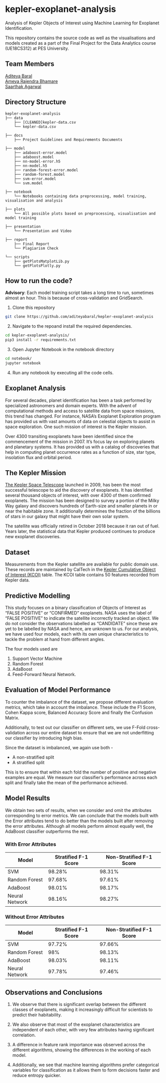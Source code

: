 # kepler-exoplanet-analysis

Analysis of Kepler Objects of Interest using Machine Learning for Exoplanet Identification. 

This repository contains the source code as well as the visualisations and models created as a part of the Final Project for the Data Analytics course (UE18CS312) at PES University.

## Team Members 

[Aditeya Baral](https://github.com/aditeyabaral) <br>
[Ameya Rajendra Bhamare](https://github.com/ameyabhamare) <br>
[Saarthak Agarwal](https://github.com/saarthak-agarwal)
 
## Directory Structure

```
kepler-exoplanet-analysis
├── data
    ├── [CLEANED]kepler-data.csv
    └── kepler-data.csv

├── docs
    ├── Project Guidelines and Requirements Documents

├── model
    ├── adaboost-error.model
    ├── adaboost.model
    ├── nn-model-error.h5
    ├── nn-model.h5
    ├── random-forest-error.model
    ├── random-forest.model
    ├── svm-error.model
    └── svm.model
   
├── notebook
    └── Notebooks containing data preprocessing, model training, visualisation and analysis

├── plots
    └── All possible plots based on preprocessing, visualisation and model training

├── presentation
    └── Presentation and Video

├── report
    ├── Final Report
    └── Plagiarism Check

└── scripts
    ├── getPlotsMatplotLib.py
    └── getPlotsPlotly.py

```

## How to run the code?

**Advisory**: Each model training script takes a long time to run, sometimes almost an hour. This is because of cross-validation
and GridSearch.

1. Clone this repository
```bash
git clone https://github.com/aditeyabaral/kepler-exoplanet-analysis
```

2. Navigate to the repoand install the required dependencies.
```bash
cd kepler-exoplanet-analysis/
pip3 install -r requirements.txt
```

3. Open Jupyter Notebook in the notebook directory
```bash
cd notebook/
jupyter notebook
```

4. Run any notebook by executing all the code cells.

## Exoplanet Analysis
For several decades, planet identification has been a
task performed by specialized astronomers and domain experts.
With the advent of computational methods and access to satellite data from space missions, this trend has changed. For instance, NASA’s Exoplanet Exploration program has provided us with vast amounts of data on celestial objects to assist in space exploration. One such mission of interest is the Kepler mission.


Over 4300 transiting exoplanets have been identified since the
commencement of the mission in 2007. It’s focus lay on exploring planets and planetary systems. It has provided us with a catalog of discoveries that help in computing planet occurrence rates as a function of size, star type, insolation flux and orbital period. 

## The Kepler Mission
[The Kepler Space Telescope](https://www.nasa.gov/mission_pages/kepler/main/index.html) launched in 2009, has been the
most successful telescope to aid the discovery of exoplanets. It has identified several thousand objects of interest, with over 4300 of them confirmed exoplanets. The mission has been designed to survey a portion of the Milky Way galaxy and discovers hundreds of Earth-size and smaller planets in or near the habitable zone. It additionally determines the fraction of the billions of stars in our galaxy that might have their own solar system. 

The satellite was officially
retired in October 2018 because it ran out of fuel. Years later, the statistical data that Kepler produced continues to produce new exoplanet discoveries.

## Dataset
Measurements from the Kepler satellite are available for public domain use. These records are maintained by CalTech in the [Kepler Cumulative Object of Interest (KCOI)](https://exoplanetarchive.ipac.caltech.edu/cgi-bin/TblView/nph-tblView?app=ExoTbls&config=cumulative) table. The KCOI table contains 50 features recorded from Kepler data.

## Predictive Modelling
This study focuses on a binary classification of Objects of Interest as “FALSE POSITIVE” or “CONFIRMED” exoplanets. NASA uses the label of “FALSE POSITIVE” to indicate the satellite incorrectly tracked an object. We do not consider the observations labelled as “CANDIDATE” since these are yet to be labelled by NASA and hence, are unknown to us. For our analysis, we have used four models, each with its own unique characteristics to tackle the problem at hand from different angles. 

The four models used are 
1. Support Vector Machine
2. Random Forest
3. AdaBoost
4. Feed-Forward Neural Network.

## Evaluation of Model Performance

To counter the imbalance of the dataset, we propose different
evaluation metrics, which take in account the imbalance.
These include the F1 Score, Cohen Kappa score, Balanced
Accuracy Score and finally the Confusion Matrix.

Additionally, to test out our classifier on different sets, we
use F-Fold cross-validation across our entire dataset to ensure that we are not underfitting our classifier by introducing high bias. 

Since the dataset is imbalanced, we again use both -

* A non-stratified split
* A stratified split

This is to ensure that within each fold the number of positive and negative examples are equal. We measure our classifier’s performance across each split and finally take the mean of the performance achieved.

## Model Results
We obtain two sets of results, when we consider and omit the attributes corresponding to error metrics. We can conclude that the models built with the Error attributes tend to do better than the models built after removing the error attributes. Although all models perform almost equally well, the AdaBoost classifier outperforms the rest.

### With Error Attributes

| Model          | Stratified F-1 Score | Non-Stratified F-1 Score |
|----------------|----------------------|--------------------------|
| SVM            | 98.28%               | 98.31%                   |
| Random Forest  | 97.68%               | 97.61%                   |
| AdaBoost       | 98.01%               | 98.17%                   |
| Neural Network | 98.16%               | 98.27%                   |

### Without Error Attributes

| Model          | Stratified F-1 Score | Non-Stratified F-1 Score |
|----------------|----------------------|--------------------------|
| SVM            | 97.72%               | 97.66%                   |
| Random Forest  | 98%                  | 98.13%                   |
| AdaBoost       | 98.03%               | 98.11%                   |
| Neural Network | 97.78%               | 97.46%                   |

## Observations and Conclusions

1. We observe that there is significant overlap between the different classes of exoplanets, making it increasingly difficult for scientists to predict their habitability.

2. We also observe that most of the exoplanet characteristics are independent of each other, with very few attributes having significant correlation.

3. A difference in feature rank importance was observed across the different algorithms, showing the differences in the working of each model.

4. Additionally, we see that machine learning algorithms prefer categorical variables for classification as it allows them to form decisions faster and reduce entropy quicker.